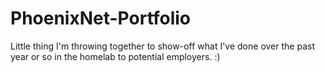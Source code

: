 # PhoenixNet-Portfolio
Little thing I'm throwing together to show-off what I've done over the past year or so in the homelab to potential employers. :)

